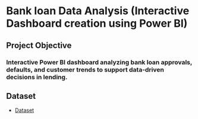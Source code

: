 # Bank loan Data Analysis (Interactive Dashboard creation using Power BI)
## Project Objective
### Interactive Power BI dashboard analyzing bank loan approvals, defaults, and customer trends to support data-driven decisions in lending.

## Dataset 
- <a href="https://github.com/Richa-goyal06/Bank-loan-Analysis/blob/main/financial_loan.csv">Dataset</a>


